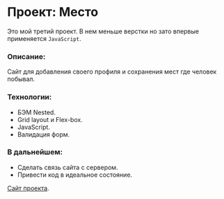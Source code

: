 # Проект: Место

Это мой третий проект. В нем меньше верстки но зато впервые применяется `JavaScript`.

### Описание:
Сайт для добавления своего профиля и сохранения мест где человек побывал. 

### Технологии:
* БЭМ Nested.
* Grid layout и Flex-box.
* JavaScript.
* Валидация форм.

### В дальнейшем: 
* Сделать связь сайта с сервером.
* Привести код в идеальное состояние.

[Сайт проекта](https://markovviktor.github.io/mesto/).